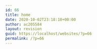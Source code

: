 ```yaml
---
id: 66
title: home
date: 2020-10-02T23:18:10+00:00
author: ac205584
layout: revision
guid: https://localhost/websites/?p=66
permalink: /?p=66
---
```

